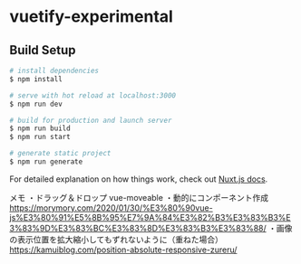# vuetify-experimental

## Build Setup

```bash
# install dependencies
$ npm install

# serve with hot reload at localhost:3000
$ npm run dev

# build for production and launch server
$ npm run build
$ npm run start

# generate static project
$ npm run generate
```

For detailed explanation on how things work, check out [Nuxt.js docs](https://nuxtjs.org).


メモ
・ドラッグ＆ドロップ
  vue-moveable
・動的にコンポーネント作成
  https://morymory.com/2020/01/30/%E3%80%90vue-js%E3%80%91%E5%8B%95%E7%9A%84%E3%82%B3%E3%83%B3%E3%83%9D%E3%83%BC%E3%83%8D%E3%83%B3%E3%83%88/
・画像の表示位置を拡大縮小してもずれないように（重ねた場合）
　https://kamuiblog.com/position-absolute-responsive-zureru/